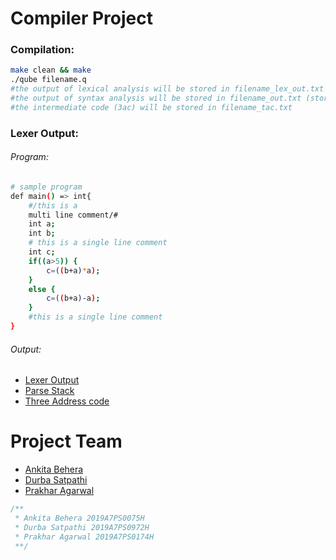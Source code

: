 # Compiler Project

### Compilation:
```sh
make clean && make
./qube filename.q
#the output of lexical analysis will be stored in filename_lex_out.txt
#the output of syntax analysis will be stored in filename_out.txt (stores parse stack contents)
#the intermediate code (3ac) will be stored in filename_tac.txt
```
### Lexer Output:
###### Program:
```sh
# sample program
def main() => int{
    #/this is a
    multi line comment/#
    int a;
    int b;
    # this is a single line comment
    int c;
    if((a>5)) {
        c=((b+a)*a);
    }
    else {
        c=((b+a)-a);
    }
    #this is a single line comment
}
```
###### Output:
- [Lexer Output](https://github.com/durba-s/compiler_project/blob/new/in_lex_out.txt)
- [Parse Stack](https://github.com/durba-s/compiler_project/blob/new/in_out.txt)
- [Three Address code](https://github.com/durba-s/compiler_project/blob/new/in_tac.txt)


# Project Team

- [Ankita Behera](https://github.com/rxndom266/)
- [Durba Satpathi](https://github.com/durba-s)
- [Prakhar Agarwal](https://github.com/PrAkHaR-BitsPilani)

```cpp
/**
 * Ankita Behera 2019A7PS0075H
 * Durba Satpathi 2019A7PS0972H
 * Prakhar Agarwal 2019A7PS0174H
 **/
```
